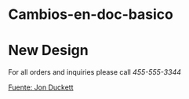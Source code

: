 # Cambios-en-doc-basico


<!DOCTYPE html>
<html>
  <head>
    <title>New Design</title>
    <link rel="stylesheet" href="file:///C:/Users/Usuario/Desktop/style.css" />
  </head>
  <body>
    <h1>New Design</h1>
    <script src="file:///C:/Users/Usuario/Desktop/javascript.js"></script>
    <p>For all orders and inquiries please call <em>455-555-3344</em></p>
	<p> <a href="http://javascriptbook.com/code/c01/add-content.html">Fuente: Jon Duckett</a> </p>
  </body>
</html>


